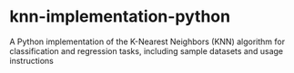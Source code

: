 # knn-implementation-python
A Python implementation of the K-Nearest Neighbors (KNN) algorithm for classification and regression tasks, including sample datasets and usage instructions
